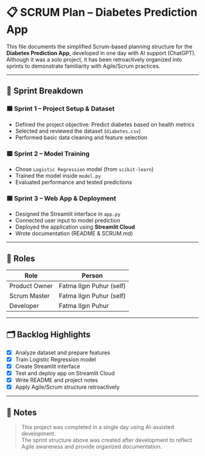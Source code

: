 # 📋 SCRUM Plan – Diabetes Prediction App

This file documents the simplified Scrum-based planning structure for the **Diabetes Prediction App**, developed in one day with AI support (ChatGPT). Although it was a solo project, it has been retroactively organized into sprints to demonstrate familiarity with Agile/Scrum practices.

---

## 🧩 Sprint Breakdown

### 🟦 Sprint 1 – Project Setup & Dataset
- Defined the project objective: Predict diabetes based on health metrics
- Selected and reviewed the dataset (`diabetes.csv`)
- Performed basic data cleaning and feature selection

### 🟨 Sprint 2 – Model Training
- Chose `Logistic Regression` model (from `scikit-learn`)
- Trained the model inside `model.py`
- Evaluated performance and tested predictions

### 🟥 Sprint 3 – Web App & Deployment
- Designed the Streamlit interface in `app.py`
- Connected user input to model prediction
- Deployed the application using **Streamlit Cloud**
- Wrote documentation (README & SCRUM.md)

---

## 👤 Roles

| Role             | Person                    |
|------------------|----------------------------|
| Product Owner    | Fatma Ilgın Puhur (self)   |
| Scrum Master     | Fatma Ilgın Puhur (self)   |
| Developer        | Fatma Ilgın Puhur          |

---

## 🗂️ Backlog Highlights

- [x] Analyze dataset and prepare features  
- [x] Train Logistic Regression model  
- [x] Create Streamlit interface  
- [x] Test and deploy app on Streamlit Cloud  
- [x] Write README and project notes  
- [x] Apply Agile/Scrum structure retroactively  

---

## 📝 Notes

> This project was completed in a single day using AI-assisted development.  
> The sprint structure above was created after development to reflect Agile awareness and provide organized documentation.

